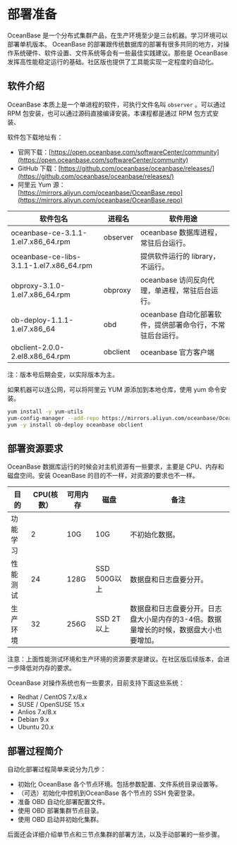 # 部署准备

OceanBase 是一个分布式集群产品，在生产环境至少是三台机器。学习环境可以部署单机版本。
OceanBase 的部署跟传统数据库的部署有很多共同的地方，对操作系统硬件、软件设置、文件系统等会有一些最佳实践建议。那些是 OceanBase 发挥高性能稳定运行的基础。社区版也提供了工具能实现一定程度的自动化。

<!-- more -->

## 软件介绍

OceanBase 本质上是一个单进程的软件，可执行文件名叫 `observer` 。可以通过 RPM 包安装，也可以通过源码直接编译安装。本课程都是通过 RPM 包方式安装、

软件包下载地址有：

+ 官网下载：[https://open.oceanbase.com/softwareCenter/community](https://open.oceanbase.com/softwareCenter/community)
+ GitHub 下载：[https://github.com/oceanbase/oceanbase/releases/](https://github.com/oceanbase/oceanbase/releases/)
+ 阿里云 Yum 源：[https://mirrors.aliyun.com/oceanbase/OceanBase.repo](https://mirrors.aliyun.com/oceanbase/OceanBase.repo)

| 软件包名                                     | 进程名      | 软件用途                               |
|------------------------------------------|----------|------------------------------------|
| oceanbase-ce-3.1.1-1.el7.x86_64.rpm      | observer | oceanbase 数据库进程，常驻后台运行。            |
| oceanbase-ce-libs-3.1.1-1.el7.x86_64.rpm |          |    提供软件运行的 library，不运行。     |
| obproxy-3.1.0-1.el7.x86_64.rpm           | obproxy  | oceanbase 访问反向代理，单进程，常驻后台运行。       |
| ob-deploy-1.1.1-1.el7.x86_64         | obd         | oceanbase 自动化部署软件，提供部署命令行，不常驻后台运行。 |
| obclient-2.0.0-2.el8.x86_64.rpm  | obclient| oceanbase 官方客户端 |

注：版本号后期会变，以实际版本为主。

如果机器可以连公网，可以将阿里云 YUM 源添加到本地仓库，使用 yum 命令安装。

```bash
yum install -y yum-utils
yum-config-manager --add-repo https://mirrors.aliyun.com/oceanbase/OceanBase.repo
yum -y install ob-deploy oceanbase obclient
```

## 部署资源要求

OceanBase 数据库运行的时候会对主机资源有一些要求，主要是 CPU、内存和磁盘空间。安装 OceanBase 的目的不一样，对资源的要求也不一样。

| 目的  | CPU(核数） | 可用内存 | 磁盘 | 备注 |
|-----|---------|------|----|----|
| 功能学习 | 2  | 10G | 10G | 不初始化数据。 |
| 性能测试 | 24 | 128G | SSD 500G以上 | 数据盘和日志盘要分开。|
| 生产环境 | 32 | 256G | SSD 2T以上 | 数据盘和日志盘要分开。日志盘大小是内存的3-4倍。数据量增长的时候，数据盘大小也要增加。 |

注意：上面性能测试环境和生产环境的资源要求是建议。在社区版后续版本，会进一步降低对内存的要求。

OceanBase 对操作系统也有一些要求，目前支持下面这些系统：

+ Redhat / CentOS 7.x/8.x
+ SUSE / OpenSUSE  15.x
+ Anlios 7.x/8.x
+ Debian 9.x
+ Ubuntu 20.x

## 部署过程简介

自动化部署过程简单来说分为几步：

+ 初始化 OceanBase 各个节点环境。包括参数配置、文件系统目录设置等。
+ （可选）初始化中控机到OceanBase 各个节点的 SSH 免密登录。
+ 准备 OBD 自动化部署配置文件。
+ 使用 OBD 部署集群节点目录。
+ 使用 OBD 启动并初始化集群。

后面还会详细介绍单节点和三节点集群的部署方法，以及手动部署的一些步骤。

